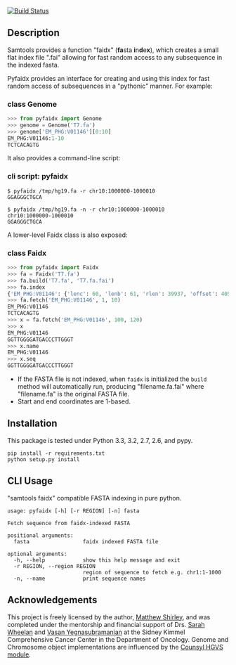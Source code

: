 [![Build Status](https://travis-ci.org/mdshw5/pyfaidx.png?branch=master)](https://travis-ci.org/mdshw5/pyfaidx)

## Description

Samtools provides a function "faidx" (**fa**sta **i**n**d**e**x**), which 
creates a small flat index file ".fai" allowing for fast random access to any 
subsequence in the indexed fasta.

Pyfaidx provides an interface for creating and using this index for fast 
random access of subsequences in a "pythonic" manner. For example:

### class Genome

```python
>>> from pyfaidx import Genome
>>> genome = Genome('T7.fa')
>>> genome['EM_PHG:V01146'][0:10]
EM_PHG:V01146:1-10
TCTCACAGTG
```
    
It also provides a command-line script:

### cli script: pyfaidx

```shell
$ pyfaidx /tmp/hg19.fa -r chr10:1000000-1000010
GGAGGGCTGCA

$ pyfaidx /tmp/hg19.fa -n -r chr10:1000000-1000010
chr10:1000000-1000010
GGAGGGCTGCA
```

A lower-level Faidx class is also exposed:

### class Faidx
```python
>>> from pyfaidx import Faidx
>>> fa = Faidx('T7.fa')
>>> fa.build('T7.fa', 'T7.fa.fai')
>>> fa.index
{'EM_PHG:V01146': {'lenc': 60, 'lenb': 61, 'rlen': 39937, 'offset': 40571}, 'EM_PHG:GU071091': {'lenc': 60, 'lenb': 61, 'rlen': 39778, 'offset': 74}}
>>> fa.fetch('EM_PHG:V01146', 1, 10)
EM_PHG:V01146
TCTCACAGTG
>>> x = fa.fetch('EM_PHG:V01146', 100, 120)
>>> x
EM_PHG:V01146
GGTTGGGGATGACCCTTGGGT
>>> x.name
EM_PHG:V01146
>>> x.seq
GGTTGGGGATGACCCTTGGGT
```
    
- If the FASTA file is not indexed, when `faidx` is initialized the `build` method will automatically run,
producing "filename.fa.fai" where "filename.fa" is the original FASTA file.
- Start and end coordinates are 1-based.

## Installation

This package is tested under Python 3.3, 3.2, 2.7, 2.6, and pypy.

```
pip install -r requirements.txt
python setup.py install
```

## CLI Usage

"samtools faidx" compatible FASTA indexing in pure python.

    usage: pyfaidx [-h] [-r REGION] [-n] fasta
    
    Fetch sequence from faidx-indexed FASTA
    
    positional arguments:
      fasta                 faidx indexed FASTA file
    
    optional arguments:
      -h, --help            show this help message and exit
      -r REGION, --region REGION
                            region of sequence to fetch e.g. chr1:1-1000
      -n, --name            print sequence names

Acknowledgements
------------------
This project is freely licensed by the author, [Matthew Shirley](http://mattshirley.com), and was completed under the mentorship 
and financial support of Drs. [Sarah Wheelan](http://sjwheelan.som.jhmi.edu) and [Vasan Yegnasubramanian](http://yegnalab.onc.jhmi.edu) at 
the Sidney Kimmel Comprehensive Cancer Center in the Department of Oncology. Genome and Chromosome object implementations are influenced by 
the [Counsyl HGVS module](https://github.com/counsyl/hgvs).
